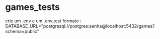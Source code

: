 # games_tests
crie um .env e um .env.test
formato : DATABASE_URL="postgresql://postgres:senha@localhost:5432/games?schema=public"
